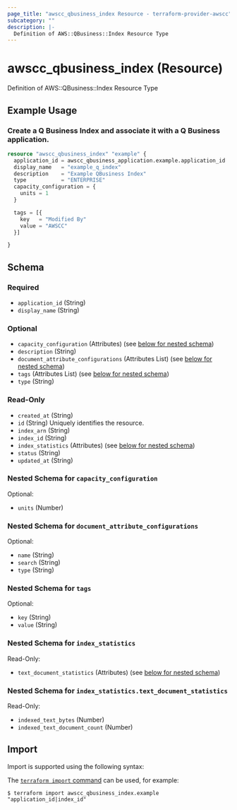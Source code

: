 ```yaml
---
page_title: "awscc_qbusiness_index Resource - terraform-provider-awscc"
subcategory: ""
description: |-
  Definition of AWS::QBusiness::Index Resource Type
---
```


# awscc_qbusiness_index (Resource)

Definition of AWS::QBusiness::Index Resource Type

## Example Usage

### Create a Q Business Index and associate it with a Q Business application.

```terraform
resource "awscc_qbusiness_index" "example" {
  application_id = awscc_qbusiness_application.example.application_id
  display_name   = "example_q_index"
  description    = "Example QBusiness Index"
  type           = "ENTERPRISE"
  capacity_configuration = {
    units = 1
  }

  tags = [{
    key   = "Modified By"
    value = "AWSCC"
  }]

}
```

<!-- schema generated by tfplugindocs -->
## Schema

### Required

- `application_id` (String)
- `display_name` (String)

### Optional

- `capacity_configuration` (Attributes) (see [below for nested schema](#nestedatt--capacity_configuration))
- `description` (String)
- `document_attribute_configurations` (Attributes List) (see [below for nested schema](#nestedatt--document_attribute_configurations))
- `tags` (Attributes List) (see [below for nested schema](#nestedatt--tags))
- `type` (String)

### Read-Only

- `created_at` (String)
- `id` (String) Uniquely identifies the resource.
- `index_arn` (String)
- `index_id` (String)
- `index_statistics` (Attributes) (see [below for nested schema](#nestedatt--index_statistics))
- `status` (String)
- `updated_at` (String)

<a id="nestedatt--capacity_configuration"></a>
### Nested Schema for `capacity_configuration`

Optional:

- `units` (Number)


<a id="nestedatt--document_attribute_configurations"></a>
### Nested Schema for `document_attribute_configurations`

Optional:

- `name` (String)
- `search` (String)
- `type` (String)


<a id="nestedatt--tags"></a>
### Nested Schema for `tags`

Optional:

- `key` (String)
- `value` (String)


<a id="nestedatt--index_statistics"></a>
### Nested Schema for `index_statistics`

Read-Only:

- `text_document_statistics` (Attributes) (see [below for nested schema](#nestedatt--index_statistics--text_document_statistics))

<a id="nestedatt--index_statistics--text_document_statistics"></a>
### Nested Schema for `index_statistics.text_document_statistics`

Read-Only:

- `indexed_text_bytes` (Number)
- `indexed_text_document_count` (Number)

## Import

Import is supported using the following syntax:

The [`terraform import` command](https://developer.hashicorp.com/terraform/cli/commands/import) can be used, for example:

```shell
$ terraform import awscc_qbusiness_index.example "application_id|index_id"
```